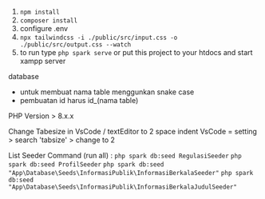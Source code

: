 1. ```npm install```
2. ```composer install```
3. configure .env
4. ```npx tailwindcss -i ./public/src/input.css -o ./public/src/output.css --watch```
5. to run type ```php spark serve``` or put this project to your htdocs and start xampp server




database
- untuk membuat nama table menggunkan snake case
- pembuatan id harus id_(nama table)

PHP Version > 8.x.x

Change Tabesize in VsCode / textEditor to 2 space indent
VsCode = setting > search 'tabsize' > change to 2




List Seeder Command (run all) : 
```php spark db:seed RegulasiSeeder```
```php spark db:seed ProfilSeeder```
```php spark db:seed "App\Database\Seeds\InformasiPublik\InformasiBerkalaSeeder"```
```php spark db:seed "App\Database\Seeds\InformasiPublik\InformasiBerkalaJudulSeeder"```
